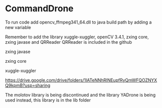 # CommandDrone

To run code add opencv_ffmpeg341_64.dll to java build path by adding a new variable

Remember to add the library xuggle-xuggler, openCV 3.4.1, zxing core, zxing javase and QRReader
QRReader is included in the github

zxing javase

zxing core

xuggle-xuggler

https://drive.google.com/drive/folders/1IATeNNhRlNEupfRyQmWFQOZNYXQ9kpmB?usp=sharing


The molotov library is being discontinued and the library YADrone is being used instead, this library is in the lib folder
